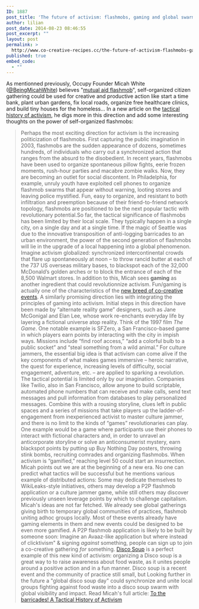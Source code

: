 ```yaml
---
ID: 1887
post_title: 'The future of activism: flashmobs, gaming and global swarms'
author: lilian
post_date: 2014-08-23 08:46:55
post_excerpt: ""
layout: post
permalink: >
  http://www.co-creative-recipes.cc/the-future-of-activism-flashmobs-gaming-and-global-swarms/
published: true
embed_code:
  - ""
---
```

As mentionned previously, Occupy Founder Micah White ([@BeingMicahWhite][1]) believes "[mutual aid flashmob][2]", self-organized citizen gathering could be used for creative and productive action like start a time bank, plant urban gardens, fix local roads, organize free healthcare clinics, and build tiny houses for the homeless... In a new article on the [tactical history of activism][3], he digs more in this direction and add some interesting thoughts on the power of self-organized flashmobs: 
> Perhaps the most exciting direction for activism is the increasing politicization of flashmobs. First capturing the public imagination in 2003, flashmobs are the sudden appearance of dozens, sometimes hundreds, of individuals who carry out a synchronized action that ranges from the absurd to the disobedient. In recent years, flashmobs have been used to organize spontaneous pillow fights, eerie frozen moments, rush-hour parties and macabre zombie walks. Now, they are becoming an outlet for social discontent. In Philadelphia, for example, unruly youth have exploited cell phones to organize flashmob swarms that appear without warning, looting stores and leaving police mystified. Fun, easy to organize, and resistant to both infiltration and preemption because of their friend-to-friend network topology, flashmobs are positioned to be the next popular tactic with revolutionary potential.So far, the tactical significance of flashmobs has been limited by their local scale. They typically happen in a single city, on a single day and at a single time. If the magic of Seattle was due to the innovative transposition of anti-logging barricades to an urban environment, the power of the second generation of flashmobs will lie in the upgrade of a local happening into a global phenomenon. Imagine activism globalized: synchronized intercontinental crowds that flare up spontaneously at noon – to throw rancid butter at each of the 737 US overseas military bases, to blackspot each of the 32,000 McDonald’s golden arches or to block the entrance of each of the 8,500 Walmart stores. In addition to this, Micah sees **gaming** as another ingredient that could revolutionnize activism. Fun/gaming is actually one of the characteristics of the [new breed of co-creative events][4]. 
> A similarly promising direction lies with integrating the principles of gaming into activism. Initial steps in this direction have been made by “alternate reality game” designers, such as Jane McGonigal and Elan Lee, whose work re-enchants everyday life by layering a fictional universe atop reality. Think of the 1997 film *The Game*. One notable example is SFZero, a San Francisco-based game in which players earn points by interacting with the city in impish ways. Missions include “find roof access,” “add a colorful bulb to a public socket” and “steal something from a wild animal.” For culture jammers, the essential big idea is that activism can come alive if the key components of what makes games immersive – heroic narrative, the quest for experience, increasing levels of difficulty, social engagement, adventure, etc. – are applied to sparking a revolution. The tactical potential is limited only by our imagination. Companies like Twilio, also in San Francisco, allow anyone to build scriptable, automated phone numbers that can receive and make calls, send text messages and pull information from databases to play personalized messages. Combine this with a rousing storyline, clues left in public spaces and a series of missions that take players up the ladder-of-engagement from inexperienced activist to master culture jammer, and there is no limit to the kinds of “games” revolutionaries can play. One example would be a game where participants use their phones to interact with fictional characters and, in order to unravel an anticorporate storyline or solve an anticonsumerist mystery, earn blackspot points by putting up Buy Nothing Day posters, throwing stink bombs, recruiting comrades and organizing flashmobs. When activism is “gamified,” reaching level 50 could start an insurrection. Micah points out we are at the beginning of a new era. No one can predict what tactics will be successful but he mentions various example of distributed actions: 
> Some may dedicate themselves to WikiLeaks-style initiatives, others may develop a P2P flashmob application or a culture jammer game, while still others may discover previously unseen leverage points by which to challenge capitalism.   Micah's ideas are not far fetched. We already see global gatherings giving birth to temporary global communities of practices, flashmob uniting adhoc groups locally. Most of these events already have gaming elements in them and new events could be designed to be even more gamified. A P2P flashmob application is likely to be built by someone soon: Imagine an Avaaz-like application but where instead of clicktivism" & signing *against* something, people can sign up to join a co-creative gathering *for* something. [Disco Soup][5] is a perfect example of this new kind of activism: organizing a Disco soup is a great way to to raise awareness about food waste, as it unites people around a positive action and in a fun manner. Disco soup is a recent event and the community of practice still small, but Looking further in the future a "global disco soup day" could synchronize and unite local groups fighting against food waste into a disco soup swarm with global visibility and impact. Read Micah's full article: [To the barricades! A Tactical History of Activism][3]      

 [1]: https://twitter.com/BeingMicahWhite
 [2]: http://www.co-creative-recipes.cc/towards-mutual-aid-flashmobs/
 [3]: http://www.micahmwhite.com/social-change-theory/to-the-barricades
 [4]: http://www.co-creative-recipes.cc/a-new-breed-of-co-creative-gathering/ "A new breed of co-creative gatherings"
 [5]: http://www.co-creative-recipes.cc/recipes/disco-soupe/ "Disco soupe"